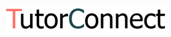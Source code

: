 <p align="center">
  <a href="https://tutorconnect418y.herokuapp.com/"> <img src="https://github.com/blakeroy01/TutorConnect/blob/develop/app/assets/images/logo2.png" /> </a>
</p>
